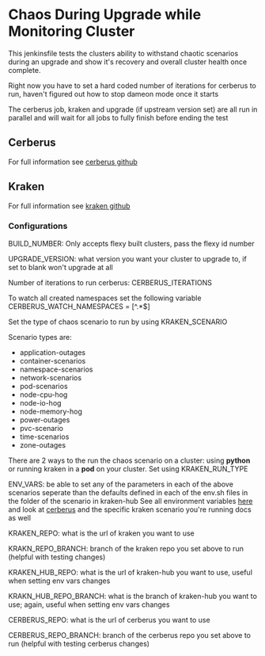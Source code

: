 # Chaos During Upgrade while Monitoring Cluster

This jenkinsfile tests the clusters ability to withstand chaotic scenarios during an upgrade and show it's recovery and overall cluster health once complete.

Right now you have to set a hard coded number of iterations for cerberus to run, haven't figured out how to stop dameon mode once it starts 

The cerberus job, kraken and upgrade (if upstream version set) are all run in parallel and will wait for all jobs to fully finish before ending the test


## Cerberus

For full information see [cerberus github](https://github.com/redhat-chaos/cerberus)

## Kraken

For full information see [kraken github](https://github.com/redhat-chaos/krkn)


### Configurations 

BUILD_NUMBER: Only accepts flexy built clusters, pass the flexy id number 

UPGRADE_VERSION: what version you want your cluster to upgrade to, if set to blank won't upgrade at all 

Number of iterations to run cerberus: CERBERUS_ITERATIONS

To watch all created namespaces set the following variable CERBERUS_WATCH_NAMESPACES = [^.*\$]

Set the type of chaos scenario to run by using KRAKEN_SCENARIO

Scenario types are: 
* application-outages
* container-scenarios
* namespace-scenarios
* network-scenarios
* pod-scenarios
* node-cpu-hog
* node-io-hog
* node-memory-hog
* power-outages
* pvc-scenario
* time-scenarios
* zone-outages

There are 2 ways to the run the chaos scenario on a cluster: using **python** or running kraken in a **pod** on your cluster. Set using KRAKEN_RUN_TYPE

ENV_VARS: be able to set any of the parameters in each of the above scenarios seperate than the defaults defined in each of the env.sh files in the folder of the scenario in kraken-hub
See all environment variables [here](https://github.com/redhat-chaos/krkn-hub/blob/main/docs/all_scenarios_env.md) and look at [cerberus](https://github.com/redhat-chaos/krkn-hub/blob/main/docs/cerberus.md) and the specific kraken scenario you're running docs as well 

KRAKEN_REPO: what is the url of kraken you want to use

KRAKN_REPO_BRANCH: branch of the kraken repo you set above to run (helpful with testing changes)

KRAKEN_HUB_REPO: what is the url of kraken-hub you want to use, useful when setting env vars changes

KRAKN_HUB_REPO_BRANCH: what is the branch of kraken-hub you want to use; again, useful when setting env vars changes

CERBERUS_REPO: what is the url of cerberus you want to use

CERBERUS_REPO_BRANCH: branch of the cerberus repo you set above to run (helpful with testing cerberus changes)